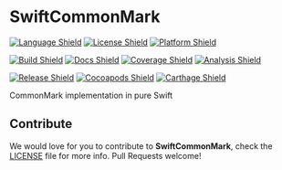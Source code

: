 # SwiftCommonMark

[![Language Shield]][language] [![License Shield]][license] [![Platform Shield]][cocoapods]

[![Build Shield]][travis] [![Docs Shield]][docs] [![Coverage Shield]][codecov] [![Analysis Shield]][codebeat]

[![Release Shield]][releases] [![Cocoapods Shield]][cocoapods] [![Carthage Shield]][carthage]

CommonMark implementation in pure Swift

## Contribute

We would love for you to contribute to **SwiftCommonMark**, check the [LICENSE](LICENSE) file for more info. Pull
Requests welcome!

<!-- Links -->

[carthage]: https://github.com/Carthage/Carthage "Carthage Project"
[cocoapods]: http://cocoapods.org/pods/SwiftCommonMark "Cocoapods Project"
[codebeat]: https://codebeat.co/projects/github-com-codytwinton-swiftcommonmark-master "Code Beat Project"
[codecov]: https://codecov.io/gh/codytwinton/SwiftCommonMark "Code Coverage Project"
[docs]: http://cocoadocs.org/docsets/SwiftCommonMark "Project Documentation"
[language]: https://swift.org "Swift Language Homepage"
[license]: LICENSE "Project License"
[releases]: https://github.com/codytwinton/SwiftCommonMark/releases "GitHub Project Releases"
[travis]: https://travis-ci.org/codytwinton/SwiftCommonMark "Travis Project"

<!-- Images -->

[analysis shield]: https://codebeat.co/badges/661e29b9-8711-4203-ab52-ccf06695277e "Code Beat Analysis"
[build shield]: https://img.shields.io/travis/codytwinton/SwiftCommonMark/master.svg "Travis Build Status"
[carthage shield]: https://img.shields.io/badge/carthage-compatible-4BC51D.svg "Carthage Compatible"
[cocoapods shield]: https://img.shields.io/cocoapods/v/SwiftCommonMark.svg "Cocoapods Version"
[coverage shield]: https://img.shields.io/codecov/c/github/codytwinton/SwiftCommonMark/master.svg "Code Coverage"
[docs shield]: https://img.shields.io/cocoapods/metrics/doc-percent/SwiftCommonMark.svg "Documentation Percentage"
[language shield]: https://img.shields.io/badge/swift-4.2-orange.svg "Swift Language"
[license shield]: https://img.shields.io/github/license/codytwinton/SwiftCommonMark.svg "Project License"
[platform shield]: https://img.shields.io/cocoapods/p/SwiftCommonMark.svg "Cocoapods Platforms"
[release shield]: https://img.shields.io/github/release/codytwinton/SwiftCommonMark.svg "GitHub Release"
